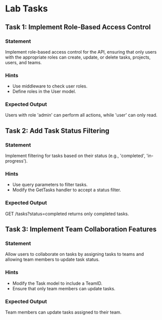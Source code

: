 # Lab Tasks

## Task 1: Implement Role-Based Access Control
### Statement
Implement role-based access control for the API, ensuring that only users with the appropriate roles can create, update, or delete tasks, projects, users, and teams.
### Hints
- Use middleware to check user roles.
- Define roles in the User model.
### Expected Output
Users with role 'admin' can perform all actions, while 'user' can only read.

## Task 2: Add Task Status Filtering
### Statement
Implement filtering for tasks based on their status (e.g., 'completed', 'in-progress').
### Hints
- Use query parameters to filter tasks.
- Modify the GetTasks handler to accept a status filter.
### Expected Output
GET /tasks?status=completed returns only completed tasks.

## Task 3: Implement Team Collaboration Features
### Statement
Allow users to collaborate on tasks by assigning tasks to teams and allowing team members to update task status.
### Hints
- Modify the Task model to include a TeamID.
- Ensure that only team members can update tasks.
### Expected Output
Team members can update tasks assigned to their team.